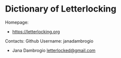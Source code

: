 Dictionary of Letterlocking
===

Homepage:
* https://letterlocking.org

Contacts: Github Username: janadambrogio
* Jana Dambrogio <letterlocked@gmail.com>
